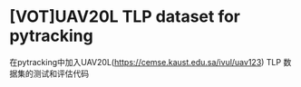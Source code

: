 # [VOT]UAV20L TLP dataset for pytracking
在pytracking中加入UAV20L(https://cemse.kaust.edu.sa/ivul/uav123) TLP 数据集的测试和评估代码

